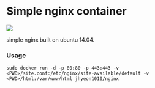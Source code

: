 # Simple nginx container

[![](https://images.microbadger.com/badges/image/jhyeon1010/nginx.svg)](https://microbadger.com/images/jhyeon1010/nginx "Get your own image badge on microbadger.com")

simple nginx built on ubuntu 14.04.


### Usage
```
sudo docker run -d -p 80:80 -p 443:443 -v <PWD>/site.conf:/etc/nginx/site-available/default -v <PWD>/html:/var/www/html jhyeon1010/nginx
```

